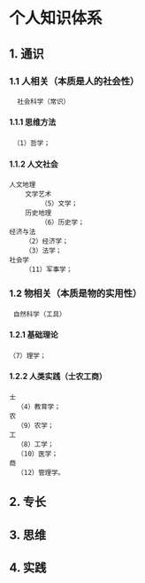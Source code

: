 # 个人知识体系

## 1. 通识

### 1.1 人相关（本质是人的社会性）

      社会科学（常识）

#### 1.1.1 思维方法

     （1）哲学；
#### 1.1.2 人文社会

    人文地理
        文学艺术
            （5）文学；
        历史地理
            （6）历史学；
    经济与法
        （2）经济学；
        （3）法学；
    社会学
        （11）军事学；

### 1.2 物相关（本质是物的实用性）

     自然科学（工具）

#### 1.2.1 基础理论

    （7）理学；

#### 1.2.2 人类实践（士农工商）

    士
      （4）教育学；
    农
      （9）农学；
    工
      （8）工学；
      （10）医学；
    商
      （12）管理学。

## 2. 专长

## 3. 思维

## 4. 实践
